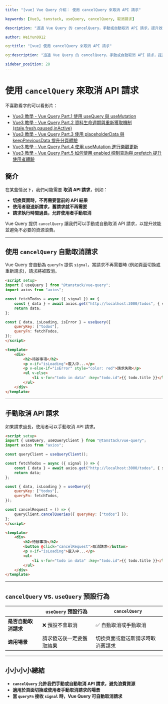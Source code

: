 ```yaml
---
title: "[vue] Vue Query 介紹： 使用 cancelQuery 來取消 API 請求"

keywords: [Vue3, tanstack, useQuery, cancelQuery, 取消請求]

description: "透過 Vue Query 的 cancelQuery，手動或自動取消 API 請求，提升效能與使用者體驗"

author: WeiYun0912

og:title: "[vue] 使用 cancelQuery 來取消 API 請求"

og:description: "透過 Vue Query 的 cancelQuery，手動或自動取消 API 請求，提升效能與使用者體驗"

sidebar_position: 28
---
```


# 使用 `cancelQuery` 來取消 API 請求

不喜歡看字的可以看影片：

-   [Vue3 教學 - Vue Query Part.1 使用 useQuery 與 useMutation](https://www.youtube.com/watch?v=7MDI54nlEbc)
-   [Vue3 教學 - Vue Query Part.2 資料生命週期與重新獲取機制 (stale,fresh,paused,inActive)](https://www.youtube.com/watch?v=pxHSArLEvgs)
-   [Vue3 教學 - Vue Query Part.3 使用 placeholderData 與 keepPreviousData 提升分頁體驗](https://www.youtube.com/watch?v=skJWxXDljS0)
-   [Vue3 教學 - Vue Query Part.4 使用 useMutation 進行樂觀更新](https://www.youtube.com/watch?v=I-qGvLln-pg)
-   [Vue3 教學 - Vue Query Part.5 如何使用 enabled 控制查詢與 prefetch 提升使用者體驗](https://www.youtube.com/watch?v=8TpZAL-E6gs)

## **簡介**

在某些情況下，我們可能需要 **取消 API 請求**，例如：

-   **切換頁面時，不再需要當前的 API 結果**
-   **使用者發送新請求，舊請求就不再需要**
-   **請求執行時間過長，允許使用者手動取消**

Vue Query 提供 `cancelQuery` 讓我們可以手動或自動取消 API 請求，以提升效能並避免不必要的資源浪費。

---

## **使用 `cancelQuery` 自動取消請求**

Vue Query 會自動為 `queryFn` 提供 `signal`，當請求不再需要時 (例如頁面切換或重新請求)，請求將被取消。

<!-- prettier-ignore -->
```html title='App.vue' showLineNumbers
<script setup>
import { useQuery } from "@tanstack/vue-query";
import axios from "axios";

const fetchTodos = async ({ signal }) => {
    const { data } = await axios.get("http://localhost:3000/todos", { signal });
    return data;
};

const { data, isLoading, isError } = useQuery({
    queryKey: ["todos"],
    queryFn: fetchTodos,
});
</script>

<template>
    <div>
        <h2>待辦事項</h2>
        <p v-if="isLoading">載入中...</p>
        <p v-else-if="isError" style="color: red">請求失敗</p>
        <ul v-else>
            <li v-for="todo in data" :key="todo.id">{{ todo.title }}</li>
        </ul>
    </div>
</template>
```

---

## **手動取消 API 請求**

如果請求過長，使用者可以手動取消 API 請求。

<!-- prettier-ignore -->
```html title='App.vue' showLineNumbers
<script setup>
import { useQuery, useQueryClient } from "@tanstack/vue-query";
import axios from "axios";

const queryClient = useQueryClient();

const fetchTodos = async ({ signal }) => {
    const { data } = await axios.get("http://localhost:3000/todos", { signal });
    return data;
};

const { data, isLoading } = useQuery({
    queryKey: ["todos"],
    queryFn: fetchTodos,
});

const cancelRequest = () => {
    queryClient.cancelQueries({ queryKey: ["todos"] });
};
</script>

<template>
    <div>
        <h2>待辦事項</h2>
        <button @click="cancelRequest">取消請求</button>
        <p v-if="isLoading">載入中...</p>
        <ul>
            <li v-for="todo in data" :key="todo.id">{{ todo.title }}</li>
        </ul>
    </div>
</template>
```

---

## **`cancelQuery` vs. `useQuery` 預設行為**

|                      | `useQuery` 預設行為      | `cancelQuery`                    |
| -------------------- | ------------------------ | -------------------------------- |
| **是否自動取消請求** | ❌ 預設不會取消          | ✅ 自動取消或手動取消            |
| **適用場景**         | 請求發送後一定要獲取結果 | 切換頁面或發送新請求時取消舊請求 |

---

## **小小小小總結**

-   **`cancelQuery` 允許我們手動或自動取消 API 請求，避免浪費資源**
-   **適用於頁面切換或使用者手動取消請求的場景**
-   **當 `queryFn` 接收 `signal` 時，Vue Query 可自動取消請求**
